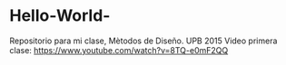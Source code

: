 # Hello-World-
Repositorio para mi clase, Mètodos de Diseño. UPB 2015
Video primera clase: https://www.youtube.com/watch?v=8TQ-e0mF2QQ
